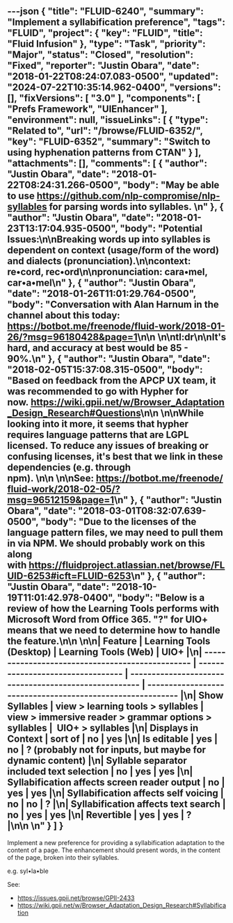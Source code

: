 ---json
{
  "title": "FLUID-6240",
  "summary": "Implement a syllabification preference",
  "tags": "FLUID",
  "project": {
    "key": "FLUID",
    "title": "Fluid Infusion"
  },
  "type": "Task",
  "priority": "Major",
  "status": "Closed",
  "resolution": "Fixed",
  "reporter": "Justin Obara",
  "date": "2018-01-22T08:24:07.083-0500",
  "updated": "2024-07-22T10:35:14.962-0400",
  "versions": [],
  "fixVersions": [
    "3.0"
  ],
  "components": [
    "Prefs Framework",
    "UIEnhancer"
  ],
  "environment": null,
  "issueLinks": [
    {
      "type": "Related to",
      "url": "/browse/FLUID-6352/",
      "key": "FLUID-6352",
      "summary": "Switch to using hyphenation patterns from CTAN"
    }
  ],
  "attachments": [],
  "comments": [
    {
      "author": "Justin Obara",
      "date": "2018-01-22T08:24:31.266-0500",
      "body": "May be able to use <https://github.com/nlp-compromise/nlp-syllables> for parsing words into syllables. \n"
    },
    {
      "author": "Justin Obara",
      "date": "2018-01-23T13:17:04.935-0500",
      "body": "Potential Issues:\n\nBreaking words up into syllables is dependent on context (usage/form of the word) and dialects (pronunciation).\n\ncontext: re•cord, rec•ord\n\npronunciation: cara•mel, car•a•mel\n"
    },
    {
      "author": "Justin Obara",
      "date": "2018-01-26T11:01:29.764-0500",
      "body": "Conversation with Alan Harnum in the channel about this today: <https://botbot.me/freenode/fluid-work/2018-01-26/?msg=96180428&page=1>\n\n \n\ntl:dr\n\nIt's hard, and accuracy at best would be 85 - 90%.\n"
    },
    {
      "author": "Justin Obara",
      "date": "2018-02-05T15:37:08.315-0500",
      "body": "Based on feedback from the APCP UX team, it was recommended to go with Hypher for now. <https://wiki.gpii.net/w/Browser_Adaptation_Design_Research#Questions>\n\n \n\nWhile looking into it more, it seems that hypher requires language patterns that are LGPL licensed. To reduce any issues of breaking or confusing licenses, it's best that we link in these dependencies (e.g. through npm). \n\n \n\nSee: <https://botbot.me/freenode/fluid-work/2018-02-05/?msg=96512159&page=1>\n"
    },
    {
      "author": "Justin Obara",
      "date": "2018-03-01T08:32:07.639-0500",
      "body": "Due to the licenses of the language pattern files, we may need to pull them in via NPM. We should probably work on this along with <https://fluidproject.atlassian.net/browse/FLUID-6253#icft=FLUID-6253>\n"
    },
    {
      "author": "Justin Obara",
      "date": "2018-10-19T11:01:42.978-0400",
      "body": "Below is a review of how the Learning Tools performs with Microsoft Word from Office 365. \"?\" for UIO+ means that we need to determine how to handle the feature.\n\n \n\n| **Feature**                                      | **Learning Tools (Desktop)**      | **Learning Tools (Web)**                              | **UIO+**                                                   |\n| ------------------------------------------------ | --------------------------------- | ----------------------------------------------------- | ---------------------------------------------------------- |\n| **Show Syllables**                               | view > learning tools > syllables | view > immersive reader > grammar options > syllables |  UIO+ > syllables                                          |\n| **Displays in Context**                          | sort of                           | no                                                    | yes                                                        |\n| **Is editable**                                  | yes                               | no                                                    | ? (probably not for inputs, but maybe for dynamic content) |\n| **Syllable separator included text selection**   | no                                | yes                                                   | yes                                                        |\n| **Syllabification affects screen reader output** | no                                | yes                                                   | yes                                                        |\n| **Syllabification affects self voicing**         | no                                | no                                                    | ?                                                          |\n| **Syllabification affects text search**          | no                                | yes                                                   | yes                                                        |\n| **Revertible**                                   | yes                               | yes                                                   | ?                                                          |\n\n \n"
    }
  ]
}
---
Implement a new preference for providing a syllabification adaptation to the content of a page. The enhancement should present words, in the content of the page, broken into their syllables. 

e.g. syl•la•ble

See:

* <https://issues.gpii.net/browse/GPII-2433>
* <https://wiki.gpii.net/w/Browser_Adaptation_Design_Research#Syllabification>

        